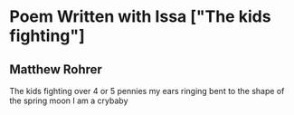 # Poem Written with Issa ["The kids fighting"]
## Matthew Rohrer
The kids fighting
over 4 or 5 pennies
my ears ringing
bent to the shape
of   the spring moon I
am a crybaby